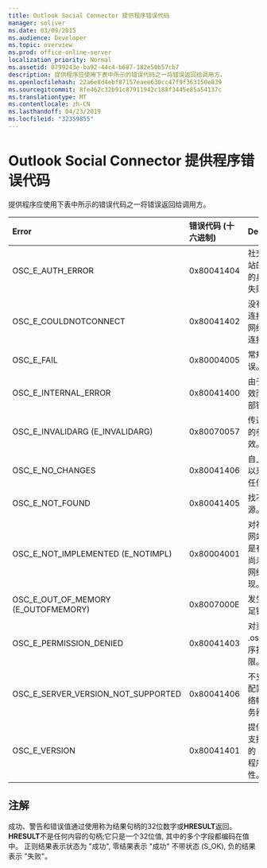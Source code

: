 ```yaml
---
title: Outlook Social Connector 提供程序错误代码
manager: soliver
ms.date: 03/09/2015
ms.audience: Developer
ms.topic: overview
ms.prod: office-online-server
localization_priority: Normal
ms.assetid: 0799243e-ba92-44c4-b687-182e50b57cb7
description: 提供程序应使用下表中所示的错误代码之一将错误返回给调用方。
ms.openlocfilehash: 22a6e8d4ebf87157eaee630cc47f9f363150e839
ms.sourcegitcommit: 8fe462c32b91c87911942c188f3445e85a54137c
ms.translationtype: MT
ms.contentlocale: zh-CN
ms.lasthandoff: 04/23/2019
ms.locfileid: "32359855"
---
```

# <a name="outlook-social-connector-provider-error-codes"></a>Outlook Social Connector 提供程序错误代码

提供程序应使用下表中所示的错误代码之一将错误返回给调用方。 
  
|**Error**|**错误代码 (十六进制)**|**Description**|
|:-----|:-----|:-----|
|OSC_E_AUTH_ERROR  <br/> |0x80041404  <br/> |社交网络网站的网络上的身份验证失败。  <br/> |
|OSC_E_COULDNOTCONNECT  <br/> |0x80041402  <br/> |没有可用于连接到社交网络网站的连接。  <br/> |
|OSC_E_FAIL  <br/> |0x80004005  <br/> |常规失败错误。  <br/> |
|OSC_E_INTERNAL_ERROR  <br/> |0x80041400  <br/> |由于操作无效而发生内部错误。  <br/> |
|OSC_E_INVALIDARG (E_INVALIDARG)  <br/> |0x80070057  <br/> |传递给函数的参数无效。  <br/> |
|OSC_E_NO_CHANGES  <br/> |0x80041406  <br/> |自上次同步以来未发生任何更改。  <br/> |
|OSC_E_NOT_FOUND  <br/> |0x80041405  <br/> |找不到资源。  <br/> |
|OSC_E_NOT_IMPLEMENTED (E_NOTIMPL)  <br/> |0x80004001  <br/> |对社交网络网站的请求是有效的, 但尚未由社交网络网站实现。  <br/> |
|OSC_E_OUT_OF_MEMORY (E_OUTOFMEMORY)  <br/> |0x8007000E  <br/> |发生内存不足错误。  <br/> |
|OSC_E_PERMISSION_DENIED  <br/> |0x80041403  <br/> |对资源的 .osc 提供程序拒绝的权限。  <br/> |
|OSC_E_SERVER_VERSION_NOT_SUPPORTED  <br/> |0x80041406  <br/> |不支持用于配置社交网络帐户的服务器版本。  <br/> |
|OSC_E_VERSION  <br/> |0x80041401  <br/> |提供程序不支持此版本的 .osc 提供程序扩展性。  <br/> |
   
## <a name="remarks"></a>注解

成功、警告和错误值通过使用称为结果句柄的32位数字或**HRESULT**返回。 **HRESULT**不是任何内容的句柄;它只是一个32位值, 其中的多个字段都编码在值中。 正则结果表示状态为 "成功", 零结果表示 "成功" 不带状态 (S_OK), 负的结果表示 "失败"。 
  

